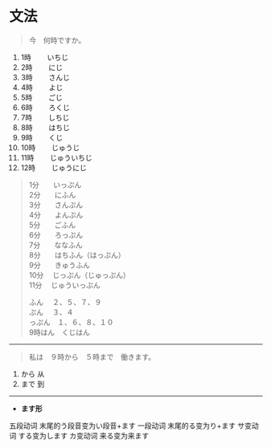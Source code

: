 # 文法

> 今　何時ですか。  

1. 1時　　   いちじ
2. 2時　　   にじ
3. 3時　　   さんじ
4. 4時　　   よじ
5. 5時　　   ごじ
6. 6時　　   ろくじ
7. 7時　　   しちじ
8. 8時　　   はちじ
9. 9時　　   くじ
10. 10時　　 じゅうじ
11. 11時　　 じゅういちじ
12. 12時　　 じゅうにじ

> 1分　　いっぷん  
> 2分　　にふん  
> 3分　　さんぷん  
> 4分　　よんぷん  
> 5分　　ごふん  
> 6分　　ろっぷん  
> 7分　　ななふん  
> 8分　　はちふん（はっぷん）  
> 9分　　きゅうふん  
> 10分　 じっぷん（じゅっぷん）  
> 11分　 じゅういっぷん  
>
> ふん　  ２、５、７、９  
> ぷん　  ３、４  
> っぷん　１、６、８、１０  
> 9時はん　くじはん  

---

> 私は　９時から　５時まで　働きます。  

1. から  从
2. まで  到

---

- **ます形**

五段动词    末尾的う段音变为い段音+ます
一段动词    末尾的る变为り+ます
サ变动词    する变为します
カ变动词    来る变为来ます
